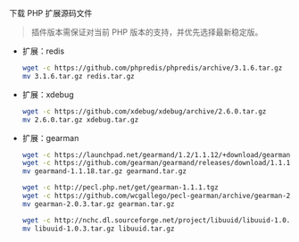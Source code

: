下载 PHP 扩展源码文件

> 插件版本需保证对当前 PHP 版本的支持，并优先选择最新稳定版。

- 扩展：redis

	```bash
	wget -c https://github.com/phpredis/phpredis/archive/3.1.6.tar.gz
	mv 3.1.6.tar.gz redis.tar.gz
	```

- 扩展：xdebug

	```bash
	wget -c https://github.com/xdebug/xdebug/archive/2.6.0.tar.gz
	mv 2.6.0.tar.gz xdebug.tar.gz
	```

- 扩展：gearman

	```bash
    wget -c https://launchpad.net/gearmand/1.2/1.1.12/+download/gearmand-1.1.12.tar.gz
	wget -c https://github.com/gearman/gearmand/releases/download/1.1.18/gearmand-1.1.18.tar.gz
	mv gearmand-1.1.18.tar.gz gearmand.tar.gz

    wget -c http://pecl.php.net/get/gearman-1.1.1.tgz
	wget -c https://github.com/wcgallego/pecl-gearman/archive/gearman-2.0.3.tar.gz
	mv gearman-2.0.3.tar.gz gearman.tar.gz

	wget -c http://nchc.dl.sourceforge.net/project/libuuid/libuuid-1.0.3.tar.gz
	mv libuuid-1.0.3.tar.gz libuuid.tar.gz
	```
